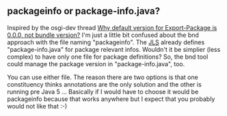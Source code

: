 
## packageinfo or package-info.java?

Inspired by the osgi-dev thread [Why default version for Export-Package is 0.0.0, not bundle version?][17] I'm just a little bit confused about the bnd approach with the file naming "packageinfo". The [JLS][18] already defines "package-info.java" for package relevant infos. Wouldn't it be simplier (less complex) to have only one file for package definitions? So, the bnd tool could manage the package version in "package-info.java", too. 

You can use either file. The reason there are two options is that one constituency thinks annotations are the only solution and the other is running pre Java 5 ... Basically if I would have to choose it would be packageinfo because that works anywhere but I expect that you probably would not like that :-) 


 [17]: http://www.mail-archive.com/osgi-dev@mail.osgi.org/msg01514.html
 [18]: http://java.sun.com/docs/books/jls/third_edition/html/packages.html
